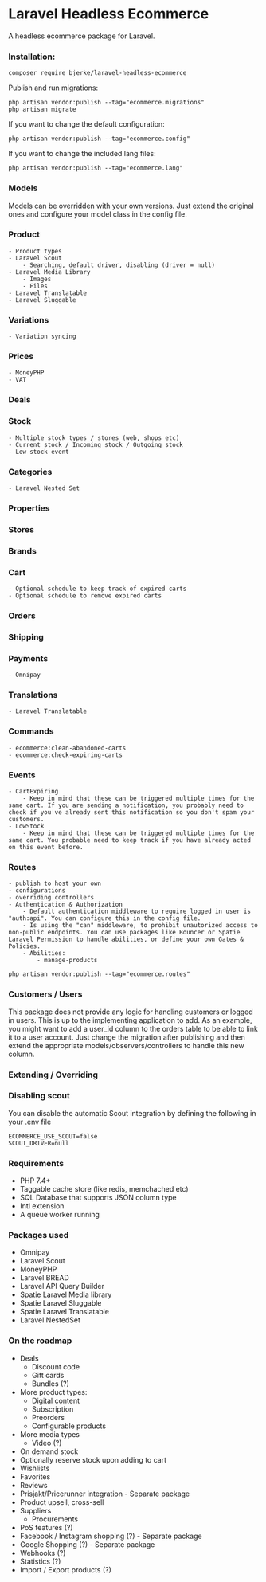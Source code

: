 # Laravel Headless Ecommerce

A headless ecommerce package for Laravel.

### Installation:

```shell script
composer require bjerke/laravel-headless-ecommerce
```

Publish and run migrations:
```shell script
php artisan vendor:publish --tag="ecommerce.migrations"
php artisan migrate
```

If you want to change the default configuration:
```shell script
php artisan vendor:publish --tag="ecommerce.config"
```

If you want to change the included lang files:
```shell script
php artisan vendor:publish --tag="ecommerce.lang"
```

### Models
Models can be overridden with your own versions. Just extend the original ones and configure your model class in the config file.

### Product
    - Product types
    - Laravel Scout
        - Searching, default driver, disabling (driver = null)
    - Laravel Media Library
        - Images
        - Files
    - Laravel Translatable
    - Laravel Sluggable

### Variations
    - Variation syncing

### Prices
    - MoneyPHP
    - VAT

### Deals

### Stock
    - Multiple stock types / stores (web, shops etc)
    - Current stock / Incoming stock / Outgoing stock
    - Low stock event

### Categories
    - Laravel Nested Set

### Properties

### Stores

### Brands

### Cart
    - Optional schedule to keep track of expired carts
    - Optional schedule to remove expired carts

### Orders

### Shipping

### Payments
    - Omnipay

### Translations
    - Laravel Translatable

### Commands
    - ecommerce:clean-abandoned-carts
    - ecommerce:check-expiring-carts

### Events
    - CartExpiring
        - Keep in mind that these can be triggered multiple times for the same cart. If you are sending a notification, you probably need to check if you've already sent this notification so you don't spam your customers.
    - LowStock
        - Keep in mind that these can be triggered multiple times for the same cart. You probable need to keep track if you have already acted on this event before.

### Routes
    - publish to host your own
    - configurations
    - overriding controllers
    - Authentication & Authorization
        - Default authentication middleware to require logged in user is "auth:api". You can configure this in the config file.
        - Is using the "can" middleware, to prohibit unautorized access to non-public endpoints. You can use packages like Bouncer or Spatie Laravel Permission to handle abilities, or define your own Gates & Policies.
        - Abilities:
            - manage-products

```shell script
php artisan vendor:publish --tag="ecommerce.routes"
```


### Customers / Users
This package does not provide any logic for handling customers or logged in users. This is up to the implementing application to add.
As an example, you might want to add a user_id column to the orders table to be able to link it to a user account.
Just change the migration after publishing and then extend the appropriate models/observers/controllers to handle this new column.

### Extending / Overriding

### Disabling scout
You can disable the automatic Scout integration by defining the following in your .env file
```dotenv
ECOMMERCE_USE_SCOUT=false
SCOUT_DRIVER=null
```

### Requirements
- PHP 7.4+
- Taggable cache store (like redis, memchached etc)
- SQL Database that supports JSON column type
- Intl extension
- A queue worker running

### Packages used
- Omnipay
- Laravel Scout
- MoneyPHP
- Laravel BREAD
- Laravel API Query Builder
- Spatie Laravel Media library
- Spatie Laravel Sluggable
- Spatie Laravel Translatable
- Laravel NestedSet

### On the roadmap
- Deals
    - Discount code
    - Gift cards
    - Bundles (?)
- More product types:
    - Digital content
    - Subscription
    - Preorders
    - Configurable products
- More media types
    - Video (?)
- On demand stock
- Optionally reserve stock upon adding to cart
- Wishlists
- Favorites
- Reviews
- Prisjakt/Pricerunner integration - Separate package
- Product upsell, cross-sell
- Suppliers
    - Procurements
- PoS features (?)
- Facebook / Instagram shopping (?) - Separate package
- Google Shopping (?) - Separate package
- Webhooks (?)
- Statistics (?)
- Import / Export products (?)
